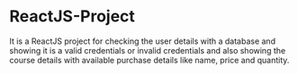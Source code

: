 # ReactJS-Project
It is a ReactJS project for checking the user details with a database and showing it is a valid credentials or  invalid credentials and also showing the course details with available purchase details like name, price  and quantity.
